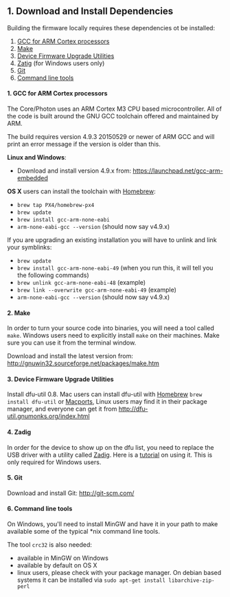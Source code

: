 ## 1. Download and Install Dependencies

Building the firmware locally requires these dependencies ot be installed:

1. [GCC for ARM Cortex processors](#1-gcc-for-arm-cortex-processors)
2. [Make](#2-make)
3. [Device Firmware Upgrade Utilities](#3-device-firmware-upgrade-utilities)
4. [Zatig](#4-zatig) (for Windows users only)
5. [Git](#5-git)
6. [Command line tools](#6-command-line-tools)

#### 1. GCC for ARM Cortex processors
The Core/Photon uses an ARM Cortex M3 CPU based microcontroller. All of the code is built around the GNU GCC toolchain offered and maintained by ARM.

The build requires version 4.9.3 20150529 or newer of ARM GCC and will print an error
message if the version is older than this.


**Linux and Windows**:
- Download and install version 4.9.x from: https://launchpad.net/gcc-arm-embedded

**OS X** users can install the toolchain with [Homebrew](http://brew.sh/):
- `brew tap PX4/homebrew-px4`
- `brew update`
- `brew install gcc-arm-none-eabi`
- `arm-none-eabi-gcc --version` (should now say v4.9.x)

If you are upgrading an existing installation you will have to unlink and link your symblinks:
- `brew update`
- `brew install gcc-arm-none-eabi-49` (when you run this, it will tell you the following commands)
- `brew unlink gcc-arm-none-eabi-48` (example)
- `brew link --overwrite gcc-arm-none-eabi-49` (example)
- `arm-none-eabi-gcc --version` (should now say v4.9.x)

#### 2. Make
In order to turn your source code into binaries, you will need a tool called `make`. Windows users need to explicitly install `make` on their machines. Make sure you can use it from the terminal window.

Download and install the latest version from: http://gnuwin32.sourceforge.net/packages/make.htm

#### 3. Device Firmware Upgrade Utilities
Install dfu-util 0.8. Mac users can install dfu-util with [Homebrew](http://brew.sh/) `brew install dfu-util` or [Macports](http://www.macports.org), Linux users may find it in their package manager, and everyone can get it from http://dfu-util.gnumonks.org/index.html

#### 4. Zadig
In order for the device to show up on the dfu list, you need to replace the USB driver with a utility called [Zadig](http://zadig.akeo.ie/). Here is a [tutorial](https://community.spark.io/t/tutorial-installing-dfu-driver-on-windows/3518) on using it. This is only required for Windows users.

#### 5. Git

Download and install Git: http://git-scm.com/

#### 6. Command line tools

On Windows, you'll need to install MinGW and have it in your path to make available some of the typical *nix command line tools. 

The tool `crc32` is also needed:
 - available in MinGW on Windows
 - available by default on OS X
 - linux users, please check with your package manager. On debian based systems it can be installed via `sudo apt-get install libarchive-zip-perl`


